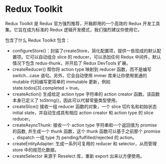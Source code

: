 # Redux Toolkit

Redux Toolkit 是 Redux 官方强烈推荐，开箱即用的一个高效的 Redux 开发工具集。它旨在成为标准的 Redux 逻辑开发模式，我们强烈建议你使用它。

包含了什么
Redux Toolkit 包含：

* configureStore()：封装了createStore，简化配置项，提供一些现成的默认配置项。它可以自动组合 slice 的 reducer，可以添加任何 Redux 中间件，默认情况下包含 redux-thunk，并开启了 Redux DevTools 扩展。
* createReducer() 帮你将 action type 映射到 reducer 函数，而不是编写 switch...case 语句。另外，它会自动使用 immer 库来让你使用普通的 mutable 代码编写更简单的 immutable 更新，例如 state.todos[3].completed = true。
* createAction() 生成给定 action type 字符串的 action creator 函数。该函数本身已定义了 toString()，因此可以代替常量类型使用。
* createSlice() 接收一组 reducer 函数的对象，一个 slice 切片名和初始状态 initial state，并自动生成具有相应 action creator 和 action type 的 slice reducer。
* createAsyncThunk: 接收一个 action type 字符串和一个返回值为 promise 的函数, 并生成一个 thunk 函数，这个 thunk 函数可以基于之前那个 promise ，dispatch 一组 type 为 pending/fulfilled/rejected 的 action。
* createEntityAdapter: 生成一系列可复用的 reducer 和 selector，从而管理 store 中的规范化数据。
* createSelector 来源于 Reselect 库，重新 export 出来以方便使用。